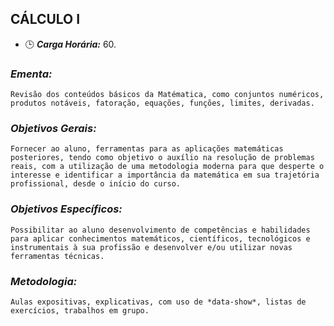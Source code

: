 ## CÁLCULO I

* :clock3: ***Carga Horária:*** 60.
 
### *Ementa:* 
    Revisão dos conteúdos básicos da Matématica, como conjuntos numéricos, produtos notáveis, fatoração, equações, funções, limites, derivadas.
 
### *Objetivos Gerais:*
    Fornecer ao aluno, ferramentas para as aplicações matemáticas posteriores, tendo como objetivo o auxílio na resolução de problemas reais, com a utilização de uma metodologia moderna para que desperte o interesse e identificar a importância da matemática em sua trajetória profissional, desde o início do curso.
 
### *Objetivos Específicos:*
    Possibilitar ao aluno desenvolvimento de competências e habilidades para aplicar conhecimentos matemáticos, científicos, tecnológicos e instrumentais à sua profissão e desenvolver e/ou utilizar novas ferramentas técnicas.
 
### *Metodologia:*
    Aulas expositivas, explicativas, com uso de *data-show*, listas de exercícios, trabalhos em grupo.